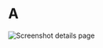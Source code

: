 # A
![Screenshot details page](https://github.com/NikolaBogosavljevic/M347_NiBog/blob/main/KN03/f.png)
